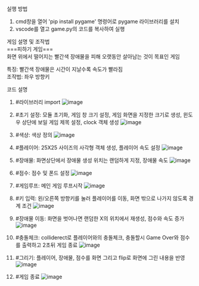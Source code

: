 실행 방법
1. cmd창을 열어 'pip install pygame' 명령어로 pygame 라이브러리를 설치
2. vscode를 열고 game.py의 코드를 복사하여 실행

게임 설명 및 조작법  
                          ===피하기 게임===  
화면 위에서 떨어지는 빨간색 장애물을 피해 오랫동안 살아남는 것이 목표인 게임

특징: 빨간색 장애물은 시간이 지날수록 속도가 빨라짐  
조작법: 좌우 방향키

코드 설명
1. #라이브러리 import  ![image](https://github.com/user-attachments/assets/7f322e06-a148-46b8-b989-7b9af82941b4)
2. #초기 설정: 모듈 초기화, 게임 창 크기 설정, 게임 화면을 지정한 크기로 생성, 윈도우 상단에 보일 게임 제목 설정, clock 객체 생성  ![image](https://github.com/user-attachments/assets/b3186a21-3f43-4998-8e84-be2bfb52ae11)

3. #색상: 색상 정의  ![image](https://github.com/user-attachments/assets/deaf63f5-cddb-4323-b660-a6b402e6621c)

4. #플레이어: 25X25 사이즈의 사각형 객체 생성, 플레이어 속도 설정  ![image](https://github.com/user-attachments/assets/68f34184-37a6-4261-9c3a-6249a67afd61)

5. #장애물: 화면상단에서 장애물 생성 위치는 랜덤하게 지정, 장애물 속도  ![image](https://github.com/user-attachments/assets/101a01c9-94de-49e2-9318-524280ec1a2a)

6. #점수: 점수 및 폰드 설정  ![image](https://github.com/user-attachments/assets/7e597bab-05cd-49d2-b301-926e1c33a9c1)

7. #게임루프: 메인 게임 루프시작  ![image](https://github.com/user-attachments/assets/6d04a348-6c44-4f4f-91e2-d4ef61540aac)

8. #키 입력: 왼/오른쪽 방향키를 눌러 플레이어를 이동, 화면 밖으로 나가지 않도록 경계 조건  ![image](https://github.com/user-attachments/assets/7505b804-3ca0-4532-9879-9460dec8b915)

9. #장애물 이동: 화면을 벗어나면 랜덤한 X의 위치에서 재생성, 점수와 속도 증가  ![image](https://github.com/user-attachments/assets/99c513bb-01be-49b0-b58a-300aef5ee372)

10. #충돌체크: colliderect로 플레이어와의 충돌체크, 충돌할시 Game Over와 점수를 출력하고 2초뒤 게임 종료  ![image](https://github.com/user-attachments/assets/d9d42af0-2b2c-4893-88bd-6c49b4cb3c45)

11. #그리기: 플레이어, 장애물, 점수를 화면 그리고 flip로 화면에 그린 내용을 반영  ![image](https://github.com/user-attachments/assets/5fddd4aa-7bf1-4ddc-bd05-874c907566e0)

12. #게임 종료  ![image](https://github.com/user-attachments/assets/90765ec8-cc99-44db-b879-590af4f6d3ec)

